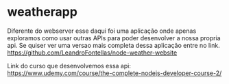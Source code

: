 # weatherapp
Diferente do webserver esse daqui foi uma aplicação onde apenas exploramos como usar outras APIs para poder desenvolver a nossa propria api. Se quiser ver uma versao mais completa
dessa aplicação entre no link. https://github.com/LeandroFontellas/node-weather-website

Link do curso que desenvolvemos essa api:
https://www.udemy.com/course/the-complete-nodejs-developer-course-2/
